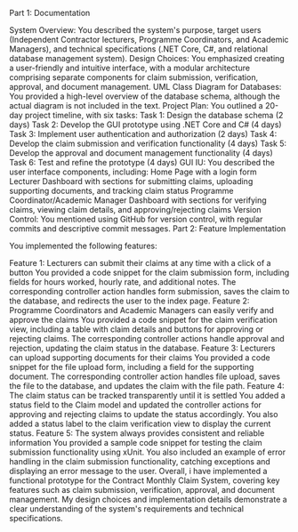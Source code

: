 Part 1: Documentation

System Overview: You described the system's purpose, target users (Independent Contractor lecturers, Programme Coordinators, and Academic Managers), and technical specifications (.NET Core, C#, and relational database management system).
Design Choices: You emphasized creating a user-friendly and intuitive interface, with a modular architecture comprising separate components for claim submission, verification, approval, and document management.
UML Class Diagram for Databases: You provided a high-level overview of the database schema, although the actual diagram is not included in the text.
Project Plan: You outlined a 20-day project timeline, with six tasks:
Task 1: Design the database schema (2 days)
Task 2: Develop the GUI prototype using .NET Core and C# (4 days)
Task 3: Implement user authentication and authorization (2 days)
Task 4: Develop the claim submission and verification functionality (4 days)
Task 5: Develop the approval and document management functionality (4 days)
Task 6: Test and refine the prototype (4 days)
GUI IU: You described the user interface components, including:
Home Page with a login form
Lecturer Dashboard with sections for submitting claims, uploading supporting documents, and tracking claim status
Programme Coordinator/Academic Manager Dashboard with sections for verifying claims, viewing claim details, and approving/rejecting claims
Version Control: You mentioned using GitHub for version control, with regular commits and descriptive commit messages.
Part 2: Feature Implementation

You implemented the following features:

Feature 1: Lecturers can submit their claims at any time with a click of a button
You provided a code snippet for the claim submission form, including fields for hours worked, hourly rate, and additional notes.
The corresponding controller action handles form submission, saves the claim to the database, and redirects the user to the index page.
Feature 2: Programme Coordinators and Academic Managers can easily verify and approve the claims
You provided a code snippet for the claim verification view, including a table with claim details and buttons for approving or rejecting claims.
The corresponding controller actions handle approval and rejection, updating the claim status in the database.
Feature 3: Lecturers can upload supporting documents for their claims
You provided a code snippet for the file upload form, including a field for the supporting document.
The corresponding controller action handles file upload, saves the file to the database, and updates the claim with the file path.
Feature 4: The claim status can be tracked transparently until it is settled
You added a status field to the Claim model and updated the controller actions for approving and rejecting claims to update the status accordingly.
You also added a status label to the claim verification view to display the current status.
Feature 5: The system always provides consistent and reliable information
You provided a sample code snippet for testing the claim submission functionality using xUnit.
You also included an example of error handling in the claim submission functionality, catching exceptions and displaying an error message to the user.
Overall, i have implemented a functional prototype for the Contract Monthly Claim System, covering key features such as claim submission, verification, approval, and document management. My design choices and implementation details demonstrate a clear understanding of the system's requirements and technical specifications.
